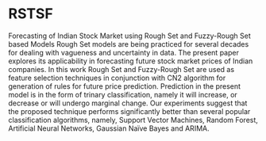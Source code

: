 # RSTSF
Forecasting of Indian Stock Market using Rough Set and Fuzzy-Rough Set based Models
Rough Set models are being practiced for several decades for dealing with vagueness and uncertainty in data. The present paper explores its applicability in forecasting future stock market prices of Indian companies. In this work Rough Set and Fuzzy-Rough Set are used as feature selection techniques in conjunction with CN2 algorithm for generation of rules for future price prediction. Prediction in the present model is in the form of trinary classification, namely it will increase, or decrease or will undergo marginal change. Our experiments suggest that the proposed technique performs significantly better than several popular classification algorithms, namely, Support Vector Machines, Random Forest, Artificial Neural Networks, Gaussian Naïve Bayes and ARIMA.

